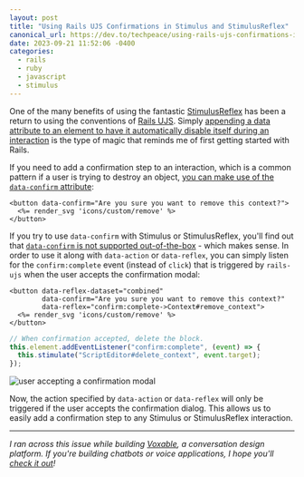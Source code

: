 ```yaml
---
layout: post
title: "Using Rails UJS Confirmations in Stimulus and StimulusReflex"
canonical_url: https://dev.to/techpeace/using-rails-ujs-confirmations-in-stimulus-and-stimulusreflex-4f6e
date: 2023-09-21 11:52:06 -0400
categories:
  - rails
  - ruby
  - javascript
  - stimulus
---
```


One of the many benefits of using the fantastic [StimulusReflex](https://stimulusreflex.com) has been a return to using the conventions of [Rails UJS](https://edgeguides.rubyonrails.org/working_with_javascript_in_rails.html#stoppable-events). Simply [appending a data attribute to an element to have it automatically disable itself during an interaction](https://edgeguides.rubyonrails.org/working_with_javascript_in_rails.html#automatic-disabling) is the type of magic that reminds me of first getting started with Rails.

If you need to add a confirmation step to an interaction, which is a common pattern if a user is trying to destroy an object, [you can make use of the `data-confirm` attribute](https://edgeguides.rubyonrails.org/working_with_javascript_in_rails.html#confirmations):

```erb
<button data-confirm="Are you sure you want to remove this context?">
  <%= render_svg 'icons/custom/remove' %>
</button>
```

If you try to use `data-confirm` with Stimulus or StimulusReflex, you'll find out that [`data-confirm` is not supported out-of-the-box](https://discuss.hotwire.dev/t/wait-for-alert-confirmation-to-run-stimulus-code/383/9) - which makes sense. In order to use it along with `data-action` or `data-reflex`, you can simply listen for the `confirm:complete` event (instead of `click`) that is triggered by `rails-ujs` when the user accepts the confirmation modal:

```erb
<button data-reflex-dataset="combined"
        data-confirm="Are you sure you want to remove this context?"
        data-reflex="confirm:complete->Context#remove_context">
  <%= render_svg 'icons/custom/remove' %>
</button>
```

```javascript
// When confirmation accepted, delete the block.
this.element.addEventListener("confirm:complete", (event) => {
  this.stimulate("ScriptEditor#delete_context", event.target);
});
```

![user accepting a confirmation modal](https://dev-to-uploads.s3.amazonaws.com/i/adw35mkq7ny2ikb7ttxg.gif)

Now, the action specified by `data-action` or `data-reflex` will only be triggered if the user accepts the confirmation dialog. This allows us to easily add a confirmation step to any Stimulus or StimulusReflex interaction.

---

_I ran across this issue while building [Voxable](https://voxable.io), a conversation design platform. If you're building chatbots or voice applications, I hope you'll [check it out](https://voxable.io)!_
